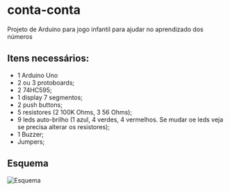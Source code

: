 # conta-conta

Projeto de Arduino para jogo infantil para ajudar no aprendizado dos números

## Itens necessários:

* 1 Arduino Uno
* 2 ou 3 protoboards;
* 2 74HC595;
* 1 display 7 segmentos;
* 2 push buttons;
* 5 resistores (2 100K Ohms, 3 56 Ohms);
* 9 leds auto-brilho (1 azul, 4 verdes, 4 vermelhos. Se mudar oe leds veja se precisa alterar os resistores);
* 1 Buzzer;
* Jumpers;

## Esquema

![Esquema](http://spoh.com.br/imagens/conta_conta_bb.png)
